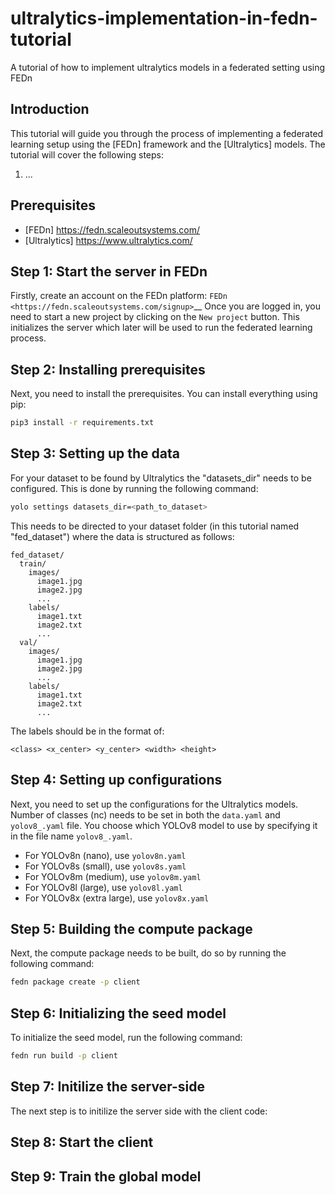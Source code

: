 # ultralytics-implementation-in-fedn-tutorial
A tutorial of how to implement ultralytics models in a federated setting using FEDn

## Introduction
This tutorial will guide you through the process of implementing a federated learning setup using the [FEDn] framework and the [Ultralytics] models. The tutorial will cover the following steps:
1. ...

## Prerequisites
- [FEDn] <https://fedn.scaleoutsystems.com/>
- [Ultralytics] <https://www.ultralytics.com/>

## Step 1: Start the server in FEDn
Firstly, create an account on the FEDn platform: `FEDn <https://fedn.scaleoutsystems.com/signup>`__
Once you are logged in, you need to start a new project by clicking on the `New project` button.
This initializes the server which later will be used to run the federated learning process.

## Step 2: Installing prerequisites
Next, you need to install the prerequisites. You can install everything using pip:
```bash
pip3 install -r requirements.txt
```

## Step 3: Setting up the data

For your dataset to be found by Ultralytics the "datasets_dir" needs to be configured.
This is done by running the following command:
```bash
yolo settings datasets_dir=<path_to_dataset>
```
This needs to be directed to your dataset folder (in this tutorial named "fed_dataset") where the data is structured as follows:

```
fed_dataset/
  train/
    images/
      image1.jpg
      image2.jpg
      ...
    labels/
      image1.txt
      image2.txt
      ...
  val/
    images/
      image1.jpg
      image2.jpg
      ...
    labels/
      image1.txt
      image2.txt
      ...
```

The labels should be in the format of:
```
<class> <x_center> <y_center> <width> <height>
```

## Step 4: Setting up configurations
Next, you need to set up the configurations for the Ultralytics models. 
Number of classes (nc) needs to be set in both the `data.yaml` and `yolov8_.yaml` file.
You choose which YOLOv8 model to use by specifying it in the file name `yolov8_.yaml`. 
- For YOLOv8n (nano), use `yolov8n.yaml`
- For YOLOv8s (small), use `yolov8s.yaml`
- For YOLOv8m (medium), use `yolov8m.yaml`
- For YOLOv8l (large), use `yolov8l.yaml`
- For YOLOv8x (extra large), use `yolov8x.yaml`

##  Step 5: Building the compute package
Next, the compute package needs to be built, do so by running the following command:
```bash
fedn package create -p client
```

## Step 6: Initializing the seed model
To initialize the seed model, run the following command:
```bash
fedn run build -p client
```

## Step 7: Initilize the server-side
The next step is to initilize the server side with the client code:

## Step 8: Start the client

## Step 9: Train the global model
